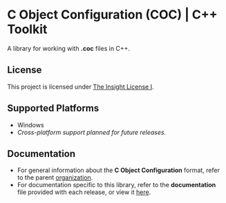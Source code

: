 # C Object Configuration (COC) | C++ Toolkit
A library for working with **.coc** files in C++.

## License
This project is licensed under [The Insight License I](license.md).

## Supported Platforms
- Windows
- *Cross-platform support planned for future releases.*

## Documentation
- For general information about the **C Object Configuration** format, refer to the parent [organization](https://github.com/C-Object-Configuration).
- For documentation specific to this library, refer to the **documentation** file provided with each release, or view it [here](documentation.md).